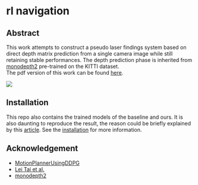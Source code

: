 # rl navigation

## Abstract
This work attempts to construct a pseudo laser findings system based on direct depth matrix prediction from a single camera image while still retaining stable performances. The depth prediction phase is inherited from [monodepth2](https://github.com/nianticlabs/monodepth2) pre-trained on the KITTI dataset.   
The pdf version of this work can be found [here](https://www.dropbox.com/s/t2oz0r66fp4ok81/nics20.zip?dl=0&file_subpath=%2Fpapers%2Fp54-tran.pdf).

<img src="/misc/demo.gif" class="fit image">   

## Installation
This repo also contains the trained models of the baseline and ours. It is also daunting to reproduce the result, the reason could be briefly explained by this [article](https://www.alexirpan.com/2018/02/14/rl-hard.html). See the [installation](./INSTALL.md) for more information.

## Acknowledgement
- [MotionPlannerUsingDDPG](https://github.com/m5823779/MotionPlannerUsingDDPG)
- [Lei Tai et al.](https://arxiv.org/pdf/1703.00420.pdf)
- [monodepth2](https://github.com/nianticlabs/monodepth2)

